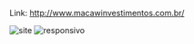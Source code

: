 Link: http://www.macawinvestimentos.com.br/

![site](https://github.com/lucasjustel30/MacawInvestimentos/assets/85653256/a3a3f915-5bfb-4255-9ba8-cd36896175b3)
![responsivo](https://github.com/lucasjustel30/MacawInvestimentos/assets/85653256/14826b2a-79c8-45f1-9359-fb1b411a4c9a)
